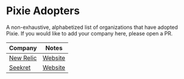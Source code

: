 # Pixie Adopters

A non-exhaustive, alphabetized list of organizations that have adopted Pixie. If you would like to add
your company here, please open a PR.

| Company                                           |  Notes                                                                                                               |
| ------------------------------------------------  | :-----------------------------------------------------------------------------------------------------------------:  |
| [New Relic](https://newrelic.com/)                | [Website](https://newrelic.com/platform/kubernetes-pixie)                                                           |
| [Seekret](https://seekret.io)                     | [Website](https://www.seekret.io/product)
